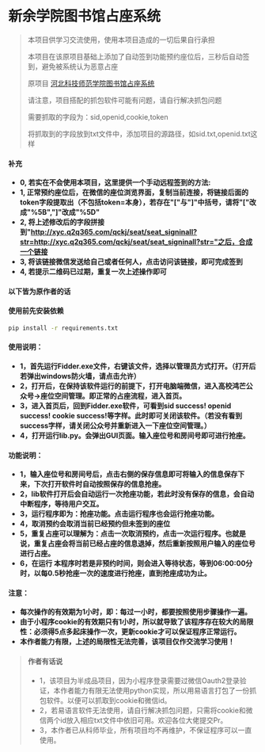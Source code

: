 # 新余学院图书馆占座系统

> 本项目供学习交流使用，使用本项目造成的一切后果自行承担
> 
> 本项目在该原项目基础上添加了自动签到功能预约座位后，三秒后自动签到，避免被系统认为恶意占座
> 
> 原项目
[河北科技师范学院图书馆占座系统](http://www.cnblogs.com/sxdcgaq8080/p/7894828.html)
>
> 请注意，项目搭配的抓包软件可能有问题，请自行解决抓包问题
> 
> 需要抓取的字段为：sid,openid,cookie,token
>
> 将抓取到的字段放到txt文件中，添加项目的源路径，如sid.txt,openid.txt这样
> 

#### 补充
- **0, 若实在不会使用本项目，这里提供一个手动远程签到的方法:**
- **1, 正常预约座位后，在微信的座位浏览界面，复制当前连接，将链接后面的token字段提取出（不包括token=本身），若存在"["与"]"中括号，请将"["改成"%5B","]"改成"%5D"**
- **2, 将上述修改后的字段拼接到"http://xyc.q2q365.com/qckj/seat/seat_signinall?str=http://xyc.q2q365.com/qckj/seat/seat_signinall?str="之后，合成一个链接**
- **3, 将该链接微信发送给自己或者任何人，点击访问该链接，即可完成签到**
- **4, 若提示二维码已过期，重复一次上述操作即可**

  
#### 以下皆为原作者的话

#### 使用前先安装依赖
```bash
pip install -r requirements.txt
```

#### 使用说明：
- **1，首先运行Fidder.exe文件，右键该文件，选择以管理员方式打开。（打开后若弹出windows防火墙，请点击允许）**
- **2，打开后，在保持该软件运行的前提下，打开电脑端微信，进入高校鸿芒公众号->座位空间管理。即正常的占座流程，进入首页。**
- **3，进入首页后，回到Fidder.exe软件，可看到sid success!  openid success!   cookie success!等字样。此时即可关闭该软件。（若没有看到success字样，请关闭公众号并重新进入一下座位空间管理。）**
- **4，打开运行lib.py。会弹出GUI页面。输入座位号和房间号即可进行抢座。**

#### 功能说明：
- **1，输入座位号和房间号后，点击右侧的保存信息即可将输入的信息保存下来，下次打开软件时自动按照保存的信息抢座。**
- **2，lib软件打开后会自动运行一次抢座功能，若此时没有保存的信息，会自动中断程序，等待用户交互。**
- **3，运行程序即为：抢座功能。点击运行程序也会运行抢座功能。**
- **4，取消预约会取消当前已经预约但未签到的座位**
- **5，重复占座可以理解为：点击一次取消预约，点击一次运行程序。也就是说，重复占座会将当前已经占座的信息退掉，然后重新按照用户输入的座位号进行占座。**
- **6，在运行 本程序时若是非预约时间，则会进入等待状态，等到06:00:00分时，以每0.5秒抢座一次的速度进行抢座，直到抢座成功为止。**

#### 注意：
- **每次操作的有效期为1小时，即：每过一小时，都要按照使用步骤操作一遍。**
- **由于小程序cookie的有效期只有1小时，所以就导致了该程序存在较大的局限性：必须得5点多起床操作一次，更新cookie才可以保证程序正常运行。**
- **本作者能力有限，上述的局限性无法完善，该项目仅作交流学习使用！**

> #### 作者有话说
> - 1，该项目为半成品项目，因为小程序登录需要过微信Oauth2登录验证，本作者能力有限无法使用python实现，所以用易语言打包了一份抓包软件。以便可以抓取到cookie和微信id。
> - 2，若易语言软件无法使用，请自行解决抓包问题，只需将cookie和微信两个id放入相应txt文件中依旧可用。欢迎各位大佬提交Pr。
> - 3，本作者已从科师毕业，所有项目均不再维护，不保证程序可以一直使用。
